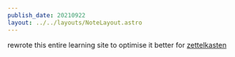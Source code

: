 ```yaml
---
publish_date: 20210922
layout: ../../layouts/NoteLayout.astro
---
```


rewrote this entire learning site to optimise it better for [zettelkasten](literature-notes/zettelkasten.md)
